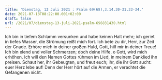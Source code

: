 ```yaml
---
title: 'Dienstag, 13 Juli 2021 : Psalm 69(68),3.14.30-31.33-34.'
date: 2021-07-13T08:22:00.001+02:00
draft: false
url: /2021/07/dienstag-13-juli-2021-psalm-696831430.html
---
```


Ich bin in tiefem Schlamm versunken und habe keinen Halt mehr; ich geriet in tiefes Wasser, die Strömung reißt mich fort. Ich bete zu dir, Herr, zur Zeit der Gnade. Erhöre mich in deiner großen Huld, Gott, hilf mir in deiner Treue! Ich bin elend und voller Schmerzen; doch deine Hilfe, o Gott, wird mich erhöhen. Ich will den Namen Gottes rühmen im Lied, in meinem Danklied ihn preisen. Schaut her, ihr Gebeugten, und freut euch; ihr, die ihr Gott sucht: euer Herz lebe auf! Denn der Herr hört auf die Armen, er verachtet die Gefangenen nicht.